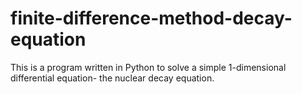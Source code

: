 # finite-difference-method-decay-equation
This is a program written in Python to solve a simple 1-dimensional differential equation- the nuclear decay equation.
